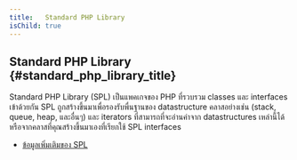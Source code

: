 ```yaml
---
title:   Standard PHP Library
isChild: true
---
```


## Standard PHP Library {#standard_php_library_title}

Standard PHP Library (SPL) เป็นแพคเกจของ PHP ที่รวบรวม classes และ interfaces เข้าด้วยกัน
SPL ถูกสร้างขึ้นมาเพื่อรองรับพื่นฐานของ datastructure คลาสอย่างเช่น (stack, queue, heap, และอื่นๆ) และ iterators
ที่สามารถที่จะอ่านค่าจาก datastructures เหล่านี้ได้ หรือจากคลาสที่คุณสร้างขึ้นมาเองที่เรียกใช้ SPL interfaces

* [ข้อมูลเพิ่มเติมของ SPL][spl]

[spl]: http://php.net/manual/en/book.spl.php
